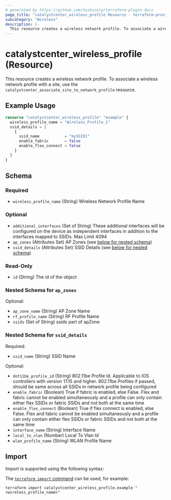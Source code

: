 ```yaml
---
# generated by https://github.com/hashicorp/terraform-plugin-docs
page_title: "catalystcenter_wireless_profile Resource - terraform-provider-catalystcenter"
subcategory: "Wireless"
description: |-
  This resource creates a wireless network profile. To associate a wireless network profile with a site, use the catalystcenter_associate_site_to_network_profile resource.
---
```


# catalystcenter_wireless_profile (Resource)

This resource creates a wireless network profile. To associate a wireless network profile with a site, use the `catalystcenter_associate_site_to_network_profile` resource.

## Example Usage

```terraform
resource "catalystcenter_wireless_profile" "example" {
  wireless_profile_name = "Wireless_Profile_1"
  ssid_details = [
    {
      ssid_name           = "mySSID1"
      enable_fabric       = false
      enable_flex_connect = false
    }
  ]
}
```

<!-- schema generated by tfplugindocs -->
## Schema

### Required

- `wireless_profile_name` (String) Wireless Network Profile Name

### Optional

- `additional_interfaces` (Set of String) These additional interfaces will be configured on the device as independent interfaces in addition to the interfaces mapped to SSIDs. Max Limit 4094
- `ap_zones` (Attributes Set) AP Zones (see [below for nested schema](#nestedatt--ap_zones))
- `ssid_details` (Attributes Set) SSID Details (see [below for nested schema](#nestedatt--ssid_details))

### Read-Only

- `id` (String) The id of the object

<a id="nestedatt--ap_zones"></a>
### Nested Schema for `ap_zones`

Optional:

- `ap_zone_name` (String) AP Zone Name
- `rf_profile_name` (String) RF Profile Name
- `ssids` (Set of String) ssids part of apZone


<a id="nestedatt--ssid_details"></a>
### Nested Schema for `ssid_details`

Required:

- `ssid_name` (String) SSID Name

Optional:

- `dot11be_profile_id` (String) 802.11be Profile Id. Applicable to IOS controllers with version 17.15 and higher. 802.11be Profiles if passed, should be same across all SSIDs in network profile being configured
- `enable_fabric` (Boolean) True if fabric is enabled, else False. Flex and fabric cannot be enabled simultaneously and a profile can only contain either flex SSIDs or fabric SSIDs and not both at the same time
- `enable_flex_connect` (Boolean) True if flex connect is enabled, else False. Flex and fabric cannot be enabled simultaneously and a profile can only contain either flex SSIDs or fabric SSIDs and not both at the same time
- `interface_name` (String) Interface Name
- `local_to_vlan` (Number) Local To Vlan Id
- `wlan_profile_name` (String) WLAN Profile Name

## Import

Import is supported using the following syntax:

The [`terraform import` command](https://developer.hashicorp.com/terraform/cli/commands/import) can be used, for example:

```shell
terraform import catalystcenter_wireless_profile.example "<wireless_profile_name>"
```
